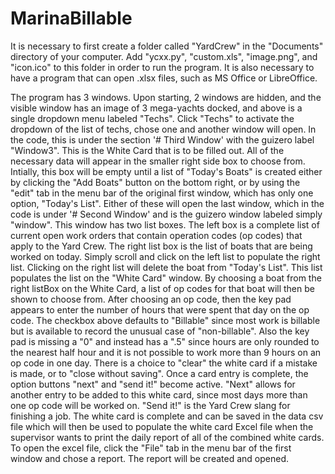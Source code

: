 # MarinaBillable

It is necessary to first create a folder called "YardCrew" in the "Documents" directory of your computer.
Add "ycxx.py", "custom.xls", "image.png", and "icon.ico" to this folder in order to run the program.
It is also necessary to have a program that can open .xlsx files, such as MS Office or LibreOffice.

The program has 3 windows. Upon starting, 2 windows are hidden, and the visible window has an image of 3 mega-yachts docked,
and above is a single dropdown menu labeled "Techs". Click "Techs" to activate the dropdown of the list of techs, chose one and 
another window will open. In the code, this is under the section '# Third Window' with the guizero label "Window3". 
This is the White Card that is to be filled out. All of the necessary data will appear in the smaller right side box to choose from. 
Intially, this box will be empty until a list of "Today's Boats" is created either by clicking the "Add Boats" button on the bottom right, 
or by using the "edit" tab in the menu bar of the original first window, which has only one option, "Today's List".
Either of these will open the last window, which in the code is under '# Second Window' and is the guizero window labeled simply "window".
This window has two list boxes. The left box is a complete list of current open work orders that contain operation codes 
(op codes) that apply to the Yard Crew.
The right list box is the list of boats that are being worked on today. 
Simply scroll and click on the left list to populate the right list. 
Clicking on the right list will delete the boat from "Today's List".
This list populates the list on the "White Card" window. 
By choosing a boat from the right listBox on the White Card, a list of op codes for that boat will then be shown to choose from.
After choosing an op code, then the key pad appears to enter the number of hours that were spent that day on the op code. 
The checkbox above defaults to "Billable" since most work is billable but is available to record the unusual case of "non-billable".
Also the key pad is missing a "0" and instead has a ".5" since hours are only rounded to the nearest half hour and
it is not possible to work more than 9 hours on an op code in one day.
There is a choice to "clear" the white card if a mistake is made, or to "close without saving".
Once a card entry is complete, the option buttons "next" and "send it!" become active.
"Next" allows for another entry to be added to this white card, since most days more than one op code will be worked on.
"Send it!" is the Yard Crew slang for finishing a job. The white card is complete and can be saved in the data csv file
which will then be used to populate the white card Excel file when the supervisor wants to print the daily report of all
of the combined white cards.
To open the excel file, click the "File" tab in the menu bar of the first window and chose a report. The report will be created and opened.
